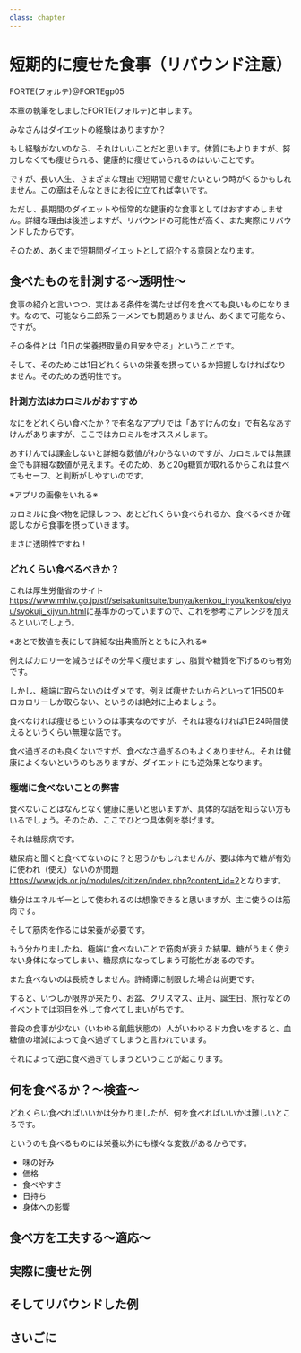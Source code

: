```yaml
---
class: chapter
---
```


# 短期的に痩せた食事（リバウンド注意）

<div class="flush-right">
FORTE(フォルテ)@FORTEgp05
</div>

本章の執筆をしましたFORTE(フォルテ)と申します。

みなさんはダイエットの経験はありますか？

もし経験がないのなら、それはいいことだと思います。体質にもよりますが、努力しなくても痩せられる、健康的に痩せていられるのはいいことです。

ですが、長い人生、さまざまな理由で短期間で痩せたいという時がくるかもしれません。この章はそんなときにお役に立てれば幸いです。

ただし、長期間のダイエットや恒常的な健康的な食事としてはおすすめしません。詳細な理由は後述しますが、リバウンドの可能性が高く、また実際にリバウンドしたからです。

そのため、あくまで短期間ダイエットとして紹介する意図となります。

## 食べたものを計測する〜透明性〜
食事の紹介と言いつつ、実はある条件を満たせば何を食べても良いものになります。なので、可能なら二郎系ラーメンでも問題ありません、あくまで可能なら、ですが。

その条件とは「1日の栄養摂取量の目安を守る」ということです。

そして、そのためには1日どれくらいの栄養を摂っているか把握しなければなりません。そのための透明性です。

### 計測方法はカロミルがおすすめ
なにをどれくらい食べたか？で有名なアプリでは「あすけんの女」で有名なあすけんがありますが、ここではカロミルをオススメします。

あすけんでは課金しないと詳細な数値がわからないのですが、カロミルでは無課金でも詳細な数値が見えます。そのため、あと20g糖質が取れるからこれは食べてもセーフ、と判断がしやすいのです。

※アプリの画像をいれる※

カロミルに食べ物を記録しつつ、あとどれくらい食べられるか、食べるべきか確認しながら食事を摂っていきます。

まさに透明性ですね！

### どれくらい食べるべきか？
これは厚生労働省のサイト<span class="footnote">https://www.mhlw.go.jp/stf/seisakunitsuite/bunya/kenkou_iryou/kenkou/eiyou/syokuji_kijyun.html</span>に基準がのっていますので、これを参考にアレンジを加えるといいでしょう。

※あとで数値を表にして詳細な出典箇所とともに入れる※

例えばカロリーを減らせばその分早く痩せますし、脂質や糖質を下げるのも有効です。

しかし、極端に取らないのはダメです。例えば痩せたいからといって1日500キロカロリーしか取らない、というのは絶対に止めましょう。

食べなければ痩せるというのは事実なのですが、それは寝なければ1日24時間使えるというくらい無理な話です。

食べ過ぎるのも良くないですが、食べなさ過ぎるのもよくありません。それは健康によくないというのもありますが、ダイエットにも逆効果となります。

### 極端に食べないことの弊害
食べないことはなんとなく健康に悪いと思いますが、具体的な話を知らない方もいるでしょう。そのため、ここでひとつ具体例を挙げます。

それは糖尿病です。

糖尿病と聞くと食べてないのに？と思うかもしれませんが、要は体内で糖が有効に使われ（使え）ないのが問題<span class="footnote">https://www.jds.or.jp/modules/citizen/index.php?content_id=2</span>となります。

糖分はエネルギーとして使われるのは想像できると思いますが、主に使うのは筋肉です。

そして筋肉を作るには栄養が必要です。

もう分かりましたね、極端に食べないことで筋肉が衰えた結果、糖がうまく使えない身体になってしまい、糖尿病になってしまう可能性があるのです。

また食べないのは長続きしません。許綺譚に制限した場合は尚更です。

すると、いつしか限界が来たり、お盆、クリスマス、正月、誕生日、旅行などのイベントでは羽目を外して食べてしまいがちです。

普段の食事が少ない（いわゆる飢餓状態の）人がいわゆるドカ食いをすると、血糖値の増減によって食べ過ぎてしまうと言われています。

それによって逆に食べ過ぎてしまうということが起こります。

## 何を食べるか？〜検査〜
どれくらい食べればいいかは分かりましたが、何を食べればいいかは難しいところです。

というのも食べるものには栄養以外にも様々な変数があるからです。

- 味の好み
- 価格
- 食べやすさ
- 日持ち
- 身体への影響

## 食べ方を工夫する〜適応〜

## 実際に痩せた例

## そしてリバウンドした例

## さいごに


